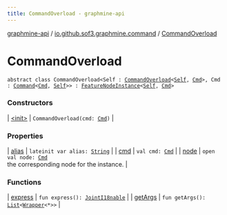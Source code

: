 ```yaml
---
title: CommandOverload - graphmine-api
---
```


[graphmine-api](../../index.html) / [io.github.sof3.graphmine.command](../index.html) / [CommandOverload](./index.html)

# CommandOverload

`abstract class CommandOverload<Self : `[`CommandOverload`](./index.html)`<`[`Self`](index.html#Self)`, `[`Cmd`](index.html#Cmd)`>, Cmd : `[`Command`](../-command/index.html)`<`[`Cmd`](index.html#Cmd)`, `[`Self`](index.html#Self)`>> : `[`FeatureNodeInstance`](../../io.github.sof3.graphmine.feature/-feature-node-instance/index.html)`<`[`Self`](index.html#Self)`, `[`Cmd`](index.html#Cmd)`>`

### Constructors

| [&lt;init&gt;](-init-.html) | `CommandOverload(cmd: `[`Cmd`](index.html#Cmd)`)` |

### Properties

| [alias](alias.html) | `lateinit var alias: `[`String`](https://kotlinlang.org/api/latest/jvm/stdlib/kotlin/-string/index.html) |
| [cmd](cmd.html) | `val cmd: `[`Cmd`](index.html#Cmd) |
| [node](node.html) | `open val node: `[`Cmd`](index.html#Cmd)<br>the corresponding node for the instance. |

### Functions

| [express](express.html) | `fun express(): `[`JointI18nable`](../../io.github.sof3.graphmine.i18n/-joint-i18nable/index.html) |
| [getArgs](get-args.html) | `fun getArgs(): `[`List`](https://kotlinlang.org/api/latest/jvm/stdlib/kotlin.collections/-list/index.html)`<`[`Wrapper`](../../io.github.sof3.graphmine.command.args/-command-arg/-wrapper/index.html)`<*>>` |

